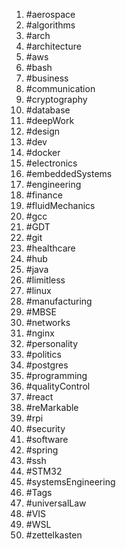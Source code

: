 1. #aerospace
1. #algorithms
1. #arch
1. #architecture
1. #aws
1. #bash
1. #business
1. #communication
1. #cryptography
1. #database
1. #deepWork
1. #design
1. #dev
1. #docker
1. #electronics
1. #embeddedSystems
1. #engineering
1. #finance
1. #fluidMechanics
1. #gcc
1. #GDT
1. #git
1. #healthcare
1. #hub
1. #java
1. #limitless
1. #linux
1. #manufacturing
1. #MBSE
1. #networks
1. #nginx
1. #personality
1. #politics
1. #postgres
1. #programming
1. #qualityControl
1. #react
1. #reMarkable
1. #rpi
1. #security
1. #software
1. #spring
1. #ssh
1. #STM32
1. #systemsEngineering
1. #Tags
1. #universalLaw
1. #VIS
1. #WSL
1. #zettelkasten

